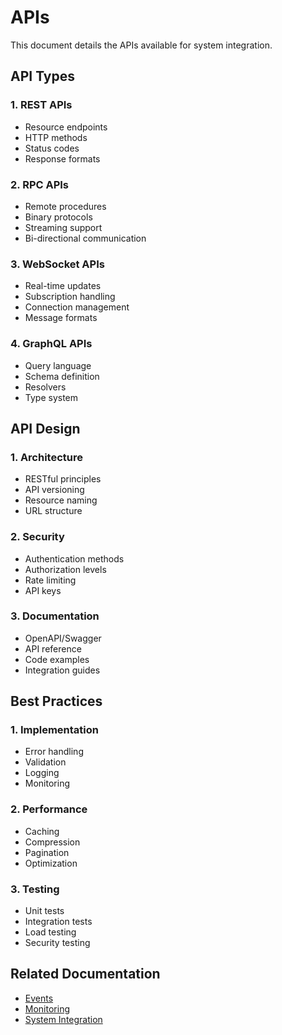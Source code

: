 # APIs

This document details the APIs available for system integration.

## API Types

### 1. REST APIs
- Resource endpoints
- HTTP methods
- Status codes
- Response formats

### 2. RPC APIs
- Remote procedures
- Binary protocols
- Streaming support
- Bi-directional communication

### 3. WebSocket APIs
- Real-time updates
- Subscription handling
- Connection management
- Message formats

### 4. GraphQL APIs
- Query language
- Schema definition
- Resolvers
- Type system

## API Design

### 1. Architecture
- RESTful principles
- API versioning
- Resource naming
- URL structure

### 2. Security
- Authentication methods
- Authorization levels
- Rate limiting
- API keys

### 3. Documentation
- OpenAPI/Swagger
- API reference
- Code examples
- Integration guides

## Best Practices

### 1. Implementation
- Error handling
- Validation
- Logging
- Monitoring

### 2. Performance
- Caching
- Compression
- Pagination
- Optimization

### 3. Testing
- Unit tests
- Integration tests
- Load testing
- Security testing

## Related Documentation
- [Events](events.md)
- [Monitoring](monitoring.md)
- [System Integration](README.md)
